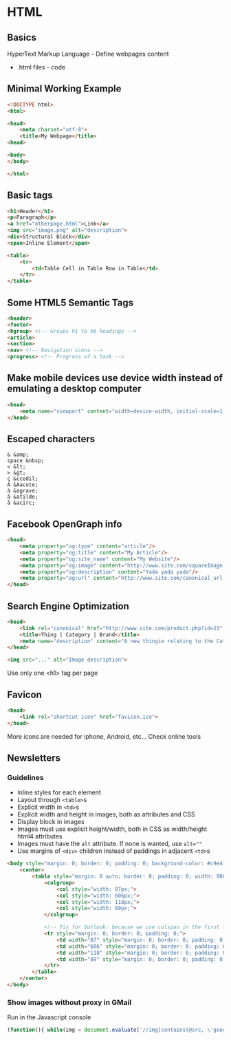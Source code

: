 # HTML

## Basics

HyperText Markup Language - Define webpages content
- .html files - code

## Minimal Working Example
```html
<!DOCTYPE html>
<html>

<head>
    <meta charset="utf-8">
    <title>My Webpage</title>
<head>

<body>
</body>

</html>
```

## Basic tags

```html
<h1>Header</h1>
<p>Paragraph</p>
<a href="otherpage.html">Link</a>
<img src="image.png" alt="description">
<div>Structural Block</div>
<span>Inline Element</span>

<table>
    <tr>
        <td>Table Cell in Table Row in Table</td>
    </tr>
</table>
```

## Some HTML5 Semantic Tags
```html
<header>
<footer>
<hgroup> <!-- Groups h1 to h6 headings -->
<article>
<section>
<nav> <!-- Navigation icons -->
<progress> <!-- Progress of a task -->
```

## Make mobile devices use device width instead of emulating a desktop computer
```html
<head>
    <meta name="viewport" content="width=device-width, initial-scale=1, maximum-scale=1">
</head>
```

## Escaped characters
```
& &amp;
space &nbsp;
< &lt;
> &gt;
ç &ccedil;
Á &Aacute;
à &agrave;
ã &atilde;
â &acirc;
```

## Facebook OpenGraph info
```html
<head>
    <meta property="og:type" content="article"/>
    <meta property="og:title" content="My Article"/>
    <meta property="og:site_name" content="My Website"/>
    <meta property="og:image" content="http://www.site.com/squareImage.png"/>
    <meta property="og:description" content="Yada yada yada"/>
    <meta property="og:url" content="http://www.site.com/canonical_url.php"/>
</head>
```

## Search Engine Optimization
```html
<head>
    <link rel="canonical" href="http://www.site.com/product.php?id=23" /> <!-- Prevent duplicate content from id=23&otherparam=true -->
    <title>Thing | Category | Brand</title>
    <meta name="description" content="A new thingie relating to the Category!">
</head>

<img src="..." alt="Image description">
```

Use only one &lt;h1&gt; tag per page

## Favicon
```html
<head>
    <link rel="shortcut icon" href="favicon.ico">
</head>
```

More icons are needed for iphone, Android, etc... Check online tools

## Newsletters

### Guidelines
- Inline styles for each element
- Layout through `<table>`s
- Explicit width in `<td>`s
- Explicit width and height in images, both as attributes and CSS
- Display block in images
- Images must use explicit height/width, both in CSS as width/height html4 attributes
- Images must have the `alt` attribute. If none is wanted, use `alt=""`
- Use margins of `<div>` children instead of paddings in adjacent `<td>`s

```html
<body style="margin: 0; border: 0; padding: 0; background-color: #c9e4f7;">
    <center>
        <table style="margin: 0 auto; border: 0; padding: 0; width: 900px; border-spacing: 0; text-align: left; table-layout: fixed;" cellspacing="0">
            <colgroup>
                <col style="width: 87px;">
                <col style="width: 606px;">
                <col style="width: 118px;">
                <col style="width: 89px;">
            </colgroup>

            <!-- Fix for Outlook: because we use colspan in the first line -->
            <tr style="margin: 0; border: 0; padding: 0;">
                <td width="87" style="margin: 0; border: 0; padding: 0;"></td>
                <td width="606" style="margin: 0; border: 0; padding: 0;"></td>
                <td width="118" style="margin: 0; border: 0; padding: 0;"></td>
                <td width="89" style="margin: 0; border: 0; padding: 0;"></td>
            </tr>
        </table>
    </center>
</body>
```

### Show images without proxy in GMail

Run in the Javascript console

```javascript
(function(){ while(img = document.evaluate('//img[contains(@src, \'googleusercontent.com\')]', document,null,XPathResult.FIRST_ORDERED_NODE_TYPE,null).singleNodeValue){ var src = img.attributes.src.value; src = src.substr(src.indexOf('#')+1); img.attributes.src.value = src; } })();
```
